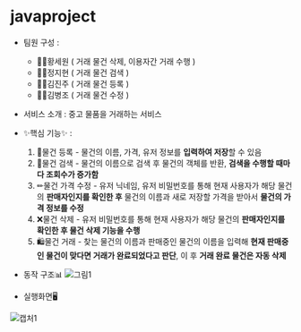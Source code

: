 # javaproject
* 팀원 구성 : 
  - 👩‍💻황세원 ( 거래 물건 삭제, 이용자간 거래 수행 )
  - 👩‍💻정지현 ( 거래 물건 검색 )
  - 👩‍💻김진주 ( 거래 물건 등록 )
  - 👨‍💻김병조 ( 거래 물건 수정 )

* 서비스 소개 : 중고 물품을 거래하는 서비스

* ✨핵심 기능✨ : 
  1. 📄물건 등록 - 물건의 이름, 가격, 유저 정보를 **입력하여 저장**할 수 있음
  2. 🧐물건 검색 - 물건의 이름으로 검색 후 물건의 객체를 반환, **검색을 수행할 때마다 조회수가 증가함**
  3. ✏물건 가격 수정 - 유저 닉네임, 유저 비밀번호를 통해 현재 사용자가 해당 물건의 **판매자인지를 확인한 후** 물건의 이름과 새로 저장할 가격을 받아서 **물건의 가격 정보를 수정**
  4. ❌물건 삭제 - 유저 비밀번호를 통해 현재 사용자가 해당 물건의 **판매자인지를 확인한 후 물건 삭제 기능을 수행**
  5. 🛍물건 거래 - 찾는 물건의 이름과 판매중인 물건의 이름을 입력해 **현재 판매중인 물건이 맞다면 거래가 완료되었다고 판단**, 이 후 **거래 완료 물건은 자동 삭제**

* 동작 구조📊
![그림1](https://user-images.githubusercontent.com/55613591/149878351-e548621a-c9ae-4c36-b678-18d7f508ae40.png)


* 실행화면🖥 

![캡처1](https://user-images.githubusercontent.com/55613591/149873336-fab88162-0965-4fb6-b6a5-c70760facb0e.PNG)

